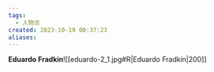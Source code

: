 ```yaml
---
tags:
  - 人物志
created: 2023-10-19 00:37:23
aliases:
---
```

**Eduardo Fradkin**![[eduardo-2_1.jpg#R|Eduardo Fradkin|200]]
